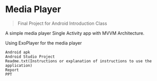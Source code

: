 # Media Player 
> Final Project for Android Introduction Class

A simple media player Single Activity app with MVVM Architecture.

Using ExoPlayer for the media player

```
Android apk
Android Studio Project
Readme.txt(Instructions or explanation of instructions to use the application)
Report
PPT
```